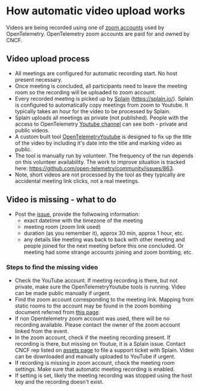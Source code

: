 # How automatic video upload works

Videos are being recorded using one of [zoom accounts](https://github.com/open-telemetry/community/blob/main/assets.md#zoom-accounts) used by OpenTelemetry. OpenTelemetry zoom accounts are paid for and owned by CNCF.

## Video upload process

- All meetings are configured for automatic recording start. No host present necessary.
- Once meeting is concluded, all participants need to leave the meeting room so the recording will be uploaded to zoom account.
- Every recorded meeting is picked up by [Splain](https://github.com/open-telemetry/community/blob/main/assets.md#splain-account) (https://splain.io/). Splain is configured to automatically copy meetings from zoom to Youtube. It typically takes an hour for the video to be processed by Splain.
- Splain uploads all meetings as private (not published). People with the access to OpenTelemetry [Youtube channel](https://github.com/open-telemetry/community/blob/main/assets.md#youtube-channel-opentelemetry) can see both - private and public videos.
- A custom built tool [OpenTelemetryYoutube](https://github.com/open-telemetry/community/tree/main/tools/OpenTelemetryYoutube) is designed to fix up the title of the video by including it's date into the title and marking video as public.
- The tool is manually run by volunteer. The frequency of the run depends on this volunteer availability. The work to improve situation is tracked here: https://github.com/open-telemetry/community/issues/863.
- Note, short videos are not processed by the tool as they typically are accidental meeting link clicks, not a real meetings.

## Video is missing - what to do

- Post the [issue](https://github.com/open-telemetry/community/issues/new), provide the follwowing information:
  - exact datetime with the timezone of the meeting
  - meeting room (zoom link used)
  - duration (as you remember it), approx 30 min, approx 1 hour, etc.
  - any details like meeting was back to back with other meeting and people joined for the next meeting before this one concluded. Or meeting had some strange accounts joining and zoom bombing, etc.

### Steps to find the missing video

- Check the YouTube account. If meeting recording is there, but not private, make sure the OpenTelemetryYoutube tools is running. Video can be made public manually if urgent.
- Find the zoom account corresponding to the meeting link. Mapping from static rooms to the account may be found in the zoom bombing document referred from [this page](https://github.com/open-telemetry/community/blob/main/docs/how-to-handle-public-calendar.md#zoom-bombing-prevention).
- If non Opentelemetry zoom account was used, there will be no recording available. Please contact the owner of the zoom account linked from the event.
- In the zoom account, check if the meeting recording present. If recording is there, but missing on Youtue, it is a Splain issue. Contact CNCF rep listed on [assets page](https://github.com/open-telemetry/community/blob/main/assets.md##splain-account) to file a support ticket with Splain. Video can be downloaded and manually uploaded to YouTube if urgent.
- If recording is missing in zoom account, check the meeting room settings. Make sure that automatic meeting recording is enabled.
- If setting is set, likely the meeting recording was stopped using the host key and the recording doesn't exist.
